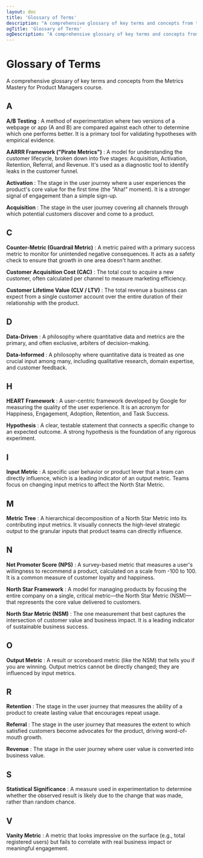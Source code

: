 ```yaml
---
layout: doc
title: 'Glossary of Terms'
description: "A comprehensive glossary of key terms and concepts from the Metrics Mastery for Product Managers course, from A/B Testing to the North Star Framework."
ogTitle: 'Glossary of Terms'
ogDescription: "A comprehensive glossary of key terms and concepts from the Metrics Mastery for Product Managers course, from A/B Testing to the North Star Framework."
---
```

# Glossary of Terms

A comprehensive glossary of key terms and concepts from the Metrics Mastery for Product Managers course.

## A

**A/B Testing**
: A method of experimentation where two versions of a webpage or app (A and B) are compared against each other to determine which one performs better. It is a primary tool for validating hypotheses with empirical evidence.

**AARRR Framework ("Pirate Metrics")**
: A model for understanding the customer lifecycle, broken down into five stages: Acquisition, Activation, Retention, Referral, and Revenue. It's used as a diagnostic tool to identify leaks in the customer funnel.

**Activation**
: The stage in the user journey where a user experiences the product's core value for the first time (the "Aha!" moment). It is a stronger signal of engagement than a simple sign-up.

**Acquisition**
: The stage in the user journey covering all channels through which potential customers discover and come to a product.

## C

**Counter-Metric (Guardrail Metric)**
: A metric paired with a primary success metric to monitor for unintended negative consequences. It acts as a safety check to ensure that growth in one area doesn't harm another.

**Customer Acquisition Cost (CAC)**
: The total cost to acquire a new customer, often calculated per channel to measure marketing efficiency.

**Customer Lifetime Value (CLV / LTV)**
: The total revenue a business can expect from a single customer account over the entire duration of their relationship with the product.

## D

**Data-Driven**
: A philosophy where quantitative data and metrics are the primary, and often exclusive, arbiters of decision-making.

**Data-Informed**
: A philosophy where quantitative data is treated as one crucial input among many, including qualitative research, domain expertise, and customer feedback.

## H

**HEART Framework**
: A user-centric framework developed by Google for measuring the quality of the user experience. It is an acronym for Happiness, Engagement, Adoption, Retention, and Task Success.

**Hypothesis**
: A clear, testable statement that connects a specific change to an expected outcome. A strong hypothesis is the foundation of any rigorous experiment.

## I

**Input Metric**
: A specific user behavior or product lever that a team can directly influence, which is a leading indicator of an output metric. Teams focus on changing input metrics to affect the North Star Metric.

## M

**Metric Tree**
: A hierarchical decomposition of a North Star Metric into its contributing input metrics. It visually connects the high-level strategic output to the granular inputs that product teams can directly influence.

## N

**Net Promoter Score (NPS)**
: A survey-based metric that measures a user's willingness to recommend a product, calculated on a scale from -100 to 100. It is a common measure of customer loyalty and happiness.

**North Star Framework**
: A model for managing products by focusing the entire company on a single, critical metric—the North Star Metric (NSM)—that represents the core value delivered to customers.

**North Star Metric (NSM)**
: The one measurement that best captures the intersection of customer value and business impact. It is a leading indicator of sustainable business success.

## O

**Output Metric**
: A result or scoreboard metric (like the NSM) that tells you if you are winning. Output metrics cannot be directly changed; they are influenced by input metrics.

## R

**Retention**
: The stage in the user journey that measures the ability of a product to create lasting value that encourages repeat usage.

**Referral**
: The stage in the user journey that measures the extent to which satisfied customers become advocates for the product, driving word-of-mouth growth.

**Revenue**
: The stage in the user journey where user value is converted into business value.

## S

**Statistical Significance**
: A measure used in experimentation to determine whether the observed result is likely due to the change that was made, rather than random chance.

## V

**Vanity Metric**
: A metric that looks impressive on the surface (e.g., total registered users) but fails to correlate with real business impact or meaningful engagement.
